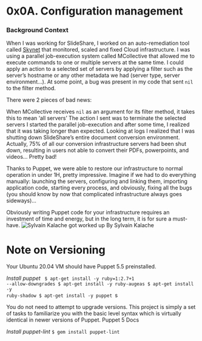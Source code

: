 <h1>0x0A. Configuration management</h1>

<blockqoute>
<h3>Background Context</h3>

When I was working for SlideShare, I worked on an auto-remediation tool called <a href="https://intranet.alxswe.com/rltoken/0zbIzBqH_ktMmRQvJwZs2A">Skynet</a> that monitored, scaled and fixed Cloud infrastructure. I was using a parallel job-execution system called MCollective that allowed me to execute commands to one or multiple servers at the same time. I could apply an action to a selected set of servers by applying a filter such as the server’s hostname or any other metadata we had (server type, server environment…). At some point, a bug was present in my code that sent <code>nil</code> to the filter method.

There were 2 pieces of bad news:

When MCollective receives <code>nil</code> as an argument for its filter method, it takes this to mean ‘all servers’
The action I sent was to terminate the selected servers
I started the parallel job-execution and after some time, I realized that it was taking longer than expected. Looking at logs I realized that I was shutting down SlideShare’s entire document conversion environment. Actually, 75% of all our conversion infrastructure servers had been shut down, resulting in users not able to convert their PDFs, powerpoints, and videos… Pretty bad!

Thanks to Puppet, we were able to restore our infrastructure to normal operation in under 1H, pretty impressive. Imagine if we had to do everything manually: launching the servers, configuring and linking them, importing application code, starting every process, and obviously, fixing all the bugs (you should know by now that complicated infrastructure always goes sideways)…

Obviously writing Puppet code for your infrastructure requires an investment of time and energy, but in the long term, it is for sure a must-have.
</blockqoute>
<img src="https://s3.amazonaws.com/intranet-projects-files/holbertonschool-sysadmin_devops/292/4i8il3B.gif" alt="Sylvain Kalache got worked up">
By <bold>Sylvain Kalache</bold>

# Note on Versioning

Your Ubuntu 20.04 VM should have Puppet 5.5 preinstalled.

<i>Install puppet</i>
<code>
$ apt-get install -y ruby=1:2.7+1 --allow-downgrades
$ apt-get install -y ruby-augeas
$ apt-get install -y ruby-shadow
$ apt-get install -y puppet
</code>s

You do not need to attempt to upgrade versions. This project is simply a set of tasks to familiarize you with the basic level syntax which is virtually identical in newer versions of Puppet.
Puppet 5 Docs

<i>Install puppet-lint</i>
`$ gem install puppet-lint`
